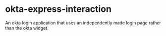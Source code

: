 # okta-express-interaction
An okta login application that uses an independently made login page rather than the okta widget.
